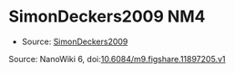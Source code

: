 <a name="material" />

# SimonDeckers2009 NM4
<script type="application/ld+json">
  {
    "@context": "https://schema.org/",
    "@type": "ChemicalSubstance",
    "@id": "https://egonw.github.io/nanowiki/nanowiki173.html#material",
    "http://purl.org/dc/terms/conformsTo":
      {
        "@type": "CreativeWork",
        "@id": "https://bioschemas.org/profiles/ChemicalSubstance/0.4-RELEASE/"
      },
    "identfier": "173",
    "name": "SimonDeckers2009 NM4",
    "url": "https://egonw.github.io/nanowiki/nanowiki173.html#material",
    "sameAs": "http://127.0.0.1/mediawiki/index.php/Special:URIResolver/SimonDeckers2009_NM4"
  }
</script>


* Source: [SimonDeckers2009](articleSimonDeckers2009.md)


Source: NanoWiki 6, doi:[10.6084/m9.figshare.11897205.v1](https://doi.org/10.6084/m9.figshare.11897205.v1)
